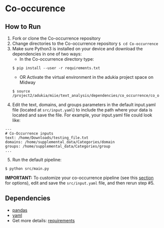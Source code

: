 # Co-occurence
## How to Run
1. Fork or clone the Co-occurrence repository
2. Change directories to the Co-occurrence repository `$ cd Co-occurrence`
3. Make sure Python3 is installed on your device and download the dependencies in one of two ways:
    - In the Co-occurrence directory type:
    ```
    $ pip install --user -r requirements.txt
    ```
    - OR Activate the virtual environment in the adukia project space on Midway
    ```
    $ source /project2/adukia/miie/text_analysis/dependencies/co_occurrence/co_occurrence/bin/activate
    ```
3. Edit the text, domains, and groups parameters in the default input.yaml file (located at `src/input.yaml`) to include the path where your data is located and save the file. For example, your input.yaml file could look like:
```
---
# Co-Occurrence inputs
text: /home/Downloads/testing_file.txt
domains: /home/supplemental_data/Categories/domain
groups: /home/supplemental_data/Categories/group
...
```
5. Run the default pipeline:
  ```
  $ python src/main.py
  ```
  
  
**IMPORTANT:** To customize your co-occurrence pipeline (see this [section](https://github.com/miielab/miienlp/blob/main/documentation/developer_documentation/co-occurence.md) for options), edit and save the `src/input.yaml` file, and then rerun step #5. 


## Dependencies
- [pandas](https://pandas.pydata.org/)
- [yaml](https://pyyaml.org/)
- Get more details: [requirements](https://github.com/adas-7/Co-occurrence/blob/main/requirements.txt)

